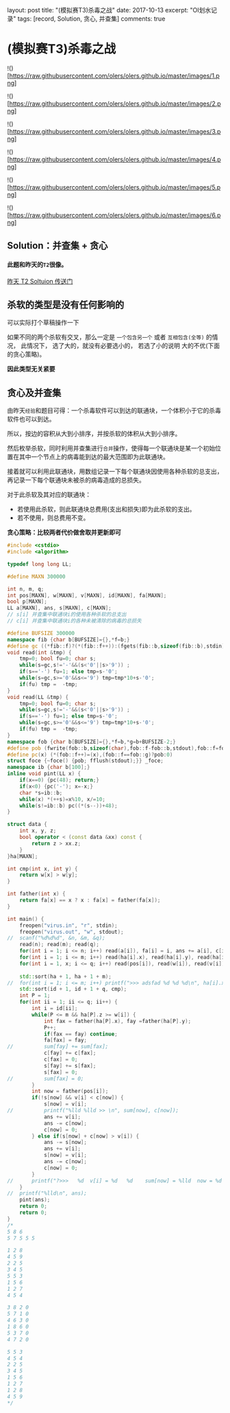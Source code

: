 layout: post
title: "(模拟赛T3)杀毒之战"
date: 2017-10-13
excerpt: "OI划水记录"
tags: [record, Solution, 贪心, 并查集]
comments: true

# (模拟赛T3)杀毒之战

!()[https://raw.githubusercontent.com/olers/olers.github.io/master/images/1.png]

!()[https://raw.githubusercontent.com/olers/olers.github.io/master/images/2.png]

!()[https://raw.githubusercontent.com/olers/olers.github.io/master/images/3.png]

!()[https://raw.githubusercontent.com/olers/olers.github.io/master/images/4.png]

!()[https://raw.githubusercontent.com/olers/olers.github.io/master/images/5.png]

!()[https://raw.githubusercontent.com/olers/olers.github.io/master/images/6.png]

## Solution：并查集 + 贪心

#### 此题和昨天的`T2`很像。

[昨天 T2 Soltuion 传送门](https://www.zybuluo.com/winee/note/827957)

## 杀软的类型是没有任何影响的

可以实际打个草稿操作一下

如果不同的两个杀软有交叉，那么一定是 `一个包含另一个` 或者 `互相包含(全等)` 的情况， 此情况下， 选了大的，就没有必要选小的， 若选了小的说明 大的不优(下面的贪心策略)。 

**因此类型无关紧要**

## 贪心及并查集

由昨天`经验`和题目可得：一个杀毒软件可以到达的联通块，一个体积小于它的杀毒软件也可以到达。

所以，按边的容积从大到小排序，并按杀软的体积从大到小排序。

然后枚举杀软，同时利用并查集进行`合并`操作，使得每一个联通块是某一个初始位置在其中一个节点上的病毒能到达的最大范围即为此联通块。

接着就可以利用此联通块，用数组记录一下每个联通块因使用各种杀软的总支出，再记录一下每个联通块未被杀的病毒造成的总损失。

对于此杀软及其对应的联通块：

- 若使用此杀软，则此联通块总费用(支出和损失)即为此杀软的支出。
- 若不使用，则总费用不变。

**贪心策略：比较两者代价做舍取并更新即可**

```cpp
#include <cstdio>
#include <algorithm>

typedef long long LL;

#define MAXN 300000

int n, m, q;
int pos[MAXN], w[MAXN], v[MAXN], id[MAXN], fa[MAXN];
bool p[MAXN];
LL a[MAXN], ans, s[MAXN], c[MAXN];
// s[i] 并查集中联通块i的使用各种杀软的总支出
// c[i] 并查集中联通块i的各种未被清除的病毒的总损失

#define BUFSIZE 300000
namespace fib {char b[BUFSIZE]={},*f=b;}
#define gc ((*fib::f)?(*(fib::f++)):(fgets(fib::b,sizeof(fib::b),stdin)?(fib::f=fib::b,*(fib::f++)):-1))
void read(int &tmp) {
    tmp=0; bool fu=0; char s;
    while(s=gc,s!='-'&&(s<'0'||s>'9')) ;
    if(s=='-') fu=1; else tmp=s-'0';
    while(s=gc,s>='0'&&s<='9') tmp=tmp*10+s-'0';
    if(fu) tmp =  -tmp; 
}
void read(LL &tmp) {
    tmp=0; bool fu=0; char s;
    while(s=gc,s!='-'&&(s<'0'||s>'9')) ;
    if(s=='-') fu=1; else tmp=s-'0';
    while(s=gc,s>='0'&&s<='9') tmp=tmp*10+s-'0';
    if(fu) tmp =  -tmp; 
}
namespace fob {char b[BUFSIZE]={},*f=b,*g=b+BUFSIZE-2;}
#define pob (fwrite(fob::b,sizeof(char),fob::f-fob::b,stdout),fob::f=fob::b,0)
#define pc(x) (*(fob::f++)=(x),(fob::f==fob::g)?pob:0)
struct foce {~foce() {pob; fflush(stdout);}} _foce;
namespace ib {char b[100];}
inline void pint(LL x) {
    if(x==0) {pc(48); return;}
    if(x<0) {pc('-'); x=-x;}
    char *s=ib::b;
    while(x) *(++s)=x%10, x/=10;
    while(s!=ib::b) pc((*(s--))+48);
}

struct data {
	int x, y, z;
	bool operator < (const data &xx) const {
		return z > xx.z;
	}
}ha[MAXN];

int cmp(int x, int y) {
	return w[x] > w[y];
}

int father(int x) {
	return fa[x] == x ? x : fa[x] = father(fa[x]);
}

int main() {
	freopen("virus.in", "r", stdin);
	freopen("virus.out", "w", stdout);
//	scanf("%d%d%d", &n, &m, &q);
	read(n); read(m); read(q);
	for(int i = 1; i <= n; i++) read(a[i]), fa[i] = i, ans += a[i], c[i] = a[i];
	for(int i = 1; i <= m; i++) read(ha[i].x), read(ha[i].y), read(ha[i].z);
	for(int i = 1, x; i <= q; i++) read(pos[i]), read(w[i]), read(v[i]), read(x), id[i] = i, p[i] = x;
	
	std::sort(ha + 1, ha + 1 + m);
//	for(int i = 1; i <= m; i++) printf(">>> adsfad %d %d %d\n", ha[i].x, ha[i].y, ha[i].z);
	std::sort(id + 1, id + 1 + q, cmp);
	int P = 1;
	for(int ii = 1; ii <= q; ii++) {
		int i = id[ii];
		while(P <= m && ha[P].z >= w[i]) {
			int fax = father(ha[P].x), fay =father(ha[P].y);
			P++;
			if(fax == fay) continue;
			fa[fax] = fay;
//			sum[fay] += sum[fax];
			c[fay] += c[fax];
			c[fax] = 0;
			s[fay] += s[fax];
			s[fax] = 0;
//			sum[fax] = 0;
		}
		int now = father(pos[i]);
		if(!s[now] && v[i] < c[now]) {
			s[now] = v[i];
//			printf("%lld %lld >> \n", sum[now], c[now]);
			ans += v[i];
			ans -= c[now];
			c[now] = 0;
		} else if(s[now] + c[now] > v[i]) {
			ans -= s[now];
			ans += v[i];
			s[now] = v[i];
			ans -= c[now];
			c[now] = 0;
		}
//		printf("?>>>   %d  v[i] = %d   %d    sum[now] = %lld  now = %d s[now] = %lld  %lld \n", i, v[i], w[i], sum[now], now, s[now], ans);
	}
//	printf("%lld\n", ans);
	pint(ans);
	return 0;
	return 0;
}
/*
5 8 6
5 7 5 5 5

1 2 8
4 5 9
2 2 5
3 4 5
5 5 3
1 5 6
1 2 7
4 5 4

3 8 2 0
5 7 1 0
4 6 3 0
1 8 6 0
5 3 7 0
4 7 2 0

5 5 3
4 5 4
2 2 5
3 4 5
1 5 6
1 2 7
1 2 8
4 5 9
*/
```
